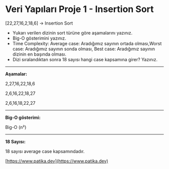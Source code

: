 # Veri Yapıları Proje 1 - Insertion Sort

[22,27,16,2,18,6] -> Insertion Sort

- Yukarı verilen dizinin sort türüne göre aşamalarını yazınız.
- Big-O gösterimini yazınız.
- Time Complexity: Average case: Aradığımız sayının ortada olması,Worst case: Aradığımız sayının sonda olması, Best case: Aradığımız sayının dizinin en başında olması.
- Dizi sıralandıktan sonra 18 sayısı hangi case kapsamına girer? Yazınız.

---

**Aşamalar:**

2,27,16,22,18,6

2,6,16,22,18,27

2,6,16,18,22,27

---

**Big-O gösterimi:**

Big-O (n²)

---

**18 Sayısı:**

18 sayısı average case kapsamındadır.

[https://www.patika.dev](https://www.patika.dev)
